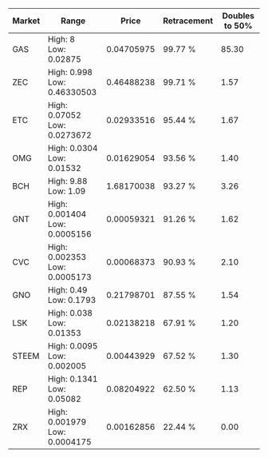 | Market | Range | Price| Retracement | Doubles to 50% |
| --- | --- | --- | --- | --- |
| GAS | High: 8<br />Low: 0.02875 | 0.04705975 | 99.77 % | 85.30 |
| ZEC | High: 0.998<br />Low: 0.46330503 | 0.46488238 | 99.71 % | 1.57 |
| ETC | High: 0.07052<br />Low: 0.0273672 | 0.02933516 | 95.44 % | 1.67 |
| OMG | High: 0.0304<br />Low: 0.01532 | 0.01629054 | 93.56 % | 1.40 |
| BCH | High: 9.88<br />Low: 1.09 | 1.68170038 | 93.27 % | 3.26 |
| GNT | High: 0.001404<br />Low: 0.0005156 | 0.00059321 | 91.26 % | 1.62 |
| CVC | High: 0.002353<br />Low: 0.0005173 | 0.00068373 | 90.93 % | 2.10 |
| GNO | High: 0.49<br />Low: 0.1793 | 0.21798701 | 87.55 % | 1.54 |
| LSK | High: 0.038<br />Low: 0.01353 | 0.02138218 | 67.91 % | 1.20 |
| STEEM | High: 0.0095<br />Low: 0.002005 | 0.00443929 | 67.52 % | 1.30 |
| REP | High: 0.1341<br />Low: 0.05082 | 0.08204922 | 62.50 % | 1.13 |
| ZRX | High: 0.001979<br />Low: 0.0004175 | 0.00162856 | 22.44 % | 0.00 |
